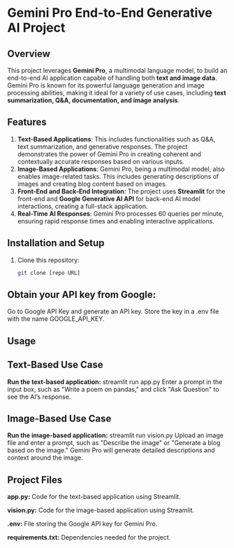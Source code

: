 # Gemini Pro End-to-End Generative AI Project

## Overview
This project leverages **Gemini Pro**, a multimodal language model, to build an end-to-end AI application capable of handling both **text and image data**. Gemini Pro is known for its powerful language generation and image processing abilities, making it ideal for a variety of use cases, including **text summarization, Q&A, documentation, and image analysis**.

## Features
1. **Text-Based Applications**: This includes functionalities such as Q&A, text summarization, and generative responses. The project demonstrates the power of Gemini Pro in creating coherent and contextually accurate responses based on various inputs.
2. **Image-Based Applications**: Gemini Pro, being a multimodal model, also enables image-related tasks. This includes generating descriptions of images and creating blog content based on images.
3. **Front-End and Back-End Integration**: The project uses **Streamlit** for the front-end and **Google Generative AI API** for back-end AI model interactions, creating a full-stack application.
4. **Real-Time AI Responses**: Gemini Pro processes 60 queries per minute, ensuring rapid response times and enabling interactive applications.

## Installation and Setup
1. Clone this repository:
   ```bash
   git clone [repo URL]

## Obtain your API key from Google:
Go to Google API Key and generate an API key.
Store the key in a .env file with the name GOOGLE_API_KEY.

## Usage

## Text-Based Use Case
**Run the text-based application:**
streamlit run app.py
Enter a prompt in the input box, such as "Write a poem on pandas," and click "Ask Question" to see the AI’s response.

## Image-Based Use Case
**Run the image-based application:**
streamlit run vision.py
Upload an image file and enter a prompt, such as "Describe the image" or "Generate a blog based on the image." Gemini Pro will generate detailed descriptions and context around the image.

## Project Files
**app.py:** Code for the text-based application using Streamlit.

**vision.py:** Code for the image-based application using Streamlit.

**.env:** File storing the Google API key for Gemini Pro.

**requirements.txt:** Dependencies needed for the project.
